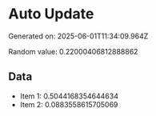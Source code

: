 # Auto Update

Generated on: 2025-06-01T11:34:09.964Z

Random value: 0.22000406812888862

## Data

- Item 1: 0.5044168354644634
- Item 2: 0.0883558615705069